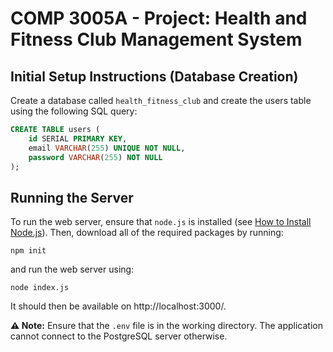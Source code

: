 # COMP 3005A - Project: Health and Fitness Club Management System

## Initial Setup Instructions (Database Creation)
Create a database called `health_fitness_club` and create the users table using the following SQL query:

```sql
CREATE TABLE users (
    id SERIAL PRIMARY KEY,
    email VARCHAR(255) UNIQUE NOT NULL,
    password VARCHAR(255) NOT NULL
);
```

## Running the Server
To run the web server, ensure that `node.js` is installed (see [How to Install Node.js](https://nodejs.org/en/learn/getting-started/how-to-install-nodejs)). Then, download all of the required packages by running:

```shell
npm init
```

and run the web server using:

```shell
node index.js
```

It should then be available on http://localhost:3000/.

**⚠️ Note:** Ensure that the `.env` file is in the working directory. The application cannot connect to the PostgreSQL server otherwise.
